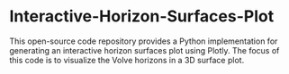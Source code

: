 # Interactive-Horizon-Surfaces-Plot
This open-source code repository provides a Python implementation for generating an interactive horizon surfaces plot using Plotly. The focus of this code is to visualize the Volve horizons in a 3D surface plot.
